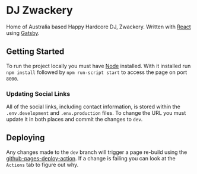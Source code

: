# DJ Zwackery

Home of Australia based Happy Hardcore DJ, Zwackery. Written with [React](https://reactjs.org/) using [Gatsby](https://www.gatsbyjs.org/).

## Getting Started

To run the project locally you must have [Node](https://nodejs.org/en/) installed. With it installed run `npm install` followed by `npm run-script start` to access the page on port `8000`.

### Updating Social Links

All of the social links, including contact information, is stored within the `.env.development` and `.env.production` files. To change the URL you must update it in both places and commit the changes to `dev`.

## Deploying

Any changes made to the `dev` branch will trigger a page re-build using the [github-pages-deploy-action](https://github.com/JamesIves/github-pages-deploy-action). If a change is failing you can look at the `Actions` tab to figure out why.
